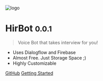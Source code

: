 ![logo](https://cdn.iconscout.com/icon/premium/png-256-thumb/hiring-employee-2034807-1715112.png)

# HirBot <small>0.0.1</small>

> Voice Bot that takes interview for you!

- Uses Dialogflow and Firebase
- Almost Free. Just Storage Space ;)
- Highly Customizable 

[GitHub](https://github.com/muthu-beep/hire-chat-bot-documentation/)
[Getting Started](#docsify)
